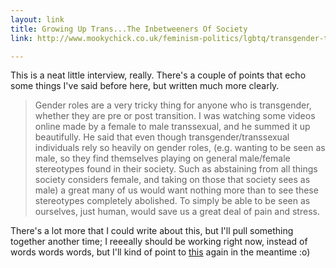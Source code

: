 ```yaml
---
layout: link
title: Growing Up Trans...The Inbetweeners Of Society
link: http://www.mookychick.co.uk/feminism-politics/lgbtq/transgender-transition.php

---
```


This is a neat little interview, really.  There's a couple of points that echo some things I've said before here, but written much more clearly.

> Gender roles are a very tricky thing for anyone who is transgender, whether they are pre or post transition. I was watching some videos online made by a female to male transsexual, and he summed it up beautifully. He said that even though transgender/transsexual individuals rely so heavily on gender roles, (e.g. wanting to be seen as male, so they find themselves playing on general male/female stereotypes found in their society. Such as abstaining from all things society considers female, and taking on those that society sees as male) a great many of us would want nothing more than to see these stereotypes completely abolished. To simply be able to be seen as ourselves, just human, would save us a great deal of pain and stress.

There's a lot more that I could write about this, but I'll pull something together another time; I reeeally should be working right now, instead of words words words, but I'll kind of point to [this](http://androgynousfox.tumblr.com/post/36668146841/grayjing-yes-ethiopienne-perolyke-this) again in the meantime :o)
